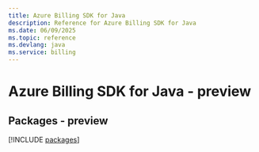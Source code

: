 ```yaml
---
title: Azure Billing SDK for Java
description: Reference for Azure Billing SDK for Java
ms.date: 06/09/2025
ms.topic: reference
ms.devlang: java
ms.service: billing
---
```

# Azure Billing SDK for Java - preview
## Packages - preview
[!INCLUDE [packages](billing-index.md)]